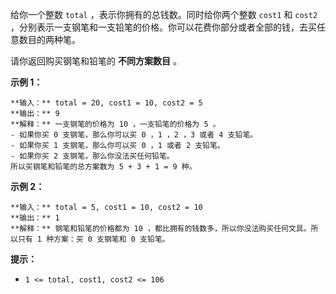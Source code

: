 给你一个整数 `total` ，表示你拥有的总钱数。同时给你两个整数 `cost1` 和 `cost2`
，分别表示一支钢笔和一支铅笔的价格。你可以花费你部分或者全部的钱，去买任意数目的两种笔。

请你返回购买钢笔和铅笔的  **不同方案数目**  。



**示例 1：**

    
    
    **输入：** total = 20, cost1 = 10, cost2 = 5
    **输出：** 9
    **解释：** 一支钢笔的价格为 10 ，一支铅笔的价格为 5 。
    - 如果你买 0 支钢笔，那么你可以买 0 ，1 ，2 ，3 或者 4 支铅笔。
    - 如果你买 1 支钢笔，那么你可以买 0 ，1 或者 2 支铅笔。
    - 如果你买 2 支钢笔，那么你没法买任何铅笔。
    所以买钢笔和铅笔的总方案数为 5 + 3 + 1 = 9 种。
    

**示例 2：**

    
    
    **输入：** total = 5, cost1 = 10, cost2 = 10
    **输出：** 1
    **解释：** 钢笔和铅笔的价格都为 10 ，都比拥有的钱数多，所以你没法购买任何文具。所以只有 1 种方案：买 0 支钢笔和 0 支铅笔。
    



**提示：**

  * `1 <= total, cost1, cost2 <= 106`

